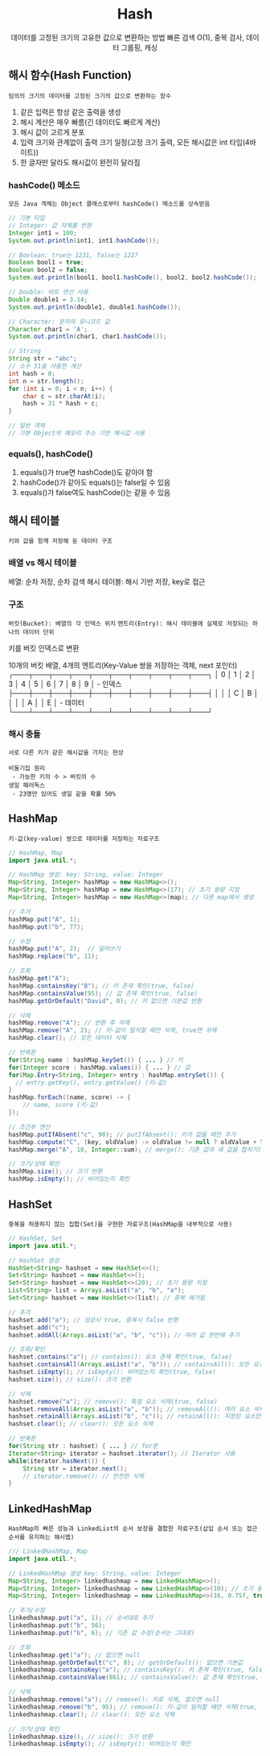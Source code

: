 <div align="center">

# **Hash**

데이터를 고정된 크기의 고유한 값으로 변환하는 방법
빠른 검색 O(1), 중복 검사, 데이터 그룹핑, 캐싱 



</div>

## 해시 함수(Hash Function)

`임의의 크기의 데이터를 고정된 크기의 값으로 변환하는 함수`

1. 같은 입력은 항상 같은 출력을 생성
2. 해시 계산은 매우 빠름(긴 데이터도 빠르게 계산)
3. 해시 값이 고르게 분포
4. 입력 크기와 관계없이 출력 크기 일정(고정 크기 출력, 모든 해시값은 int 타입(4바이트))
5. 한 글자만 달라도 해시값이 완전히 달라짐

### hashCode() 메소드

`모든 Java 객체는 Object 클래스로부터 hashCode() 메소드를 상속받음`

```java
// 기본 타입
// Integer: 값 자체를 반환
Integer int1 = 100;
System.out.println(int1, int1.hashCode());

// Boolean: true는 1231, false는 1237
Boolean bool1 = true;
Boolean bool2 = false;
System.out.println(bool1, bool1.hashCode(), bool2, bool2.hashCode());

// Double: 비트 연산 사용
Double double1 = 3.14;
System.out.println(double1, double1.hashCode());

// Character: 문자의 유니코드 값
Character char1 = 'A';
System.out.println(char1, char1.hashCode());

// String
String str = "abc";
// 소수 31을 사용한 계산
int hash = 0;
int n = str.length();
for (int i = 0; i < n; i++) {
    char c = str.charAt(i);
    hash = 31 * hash + c;
}

// 일반 객체
// 기본 Object의 메모리 주소 기반 해시값 사용
```

### equals(), hashCode()

1. equals()가 true면 hashCode()도 같아야 함
2. hashCode()가 같아도 equals()는 false일 수 있음
3. equals()가 false여도 hashCode()는 같을 수 있음

## 해시 테이블

`키와 값을 함께 저장해 둔 데이터 구조`

### 배열 vs 해시 테이블

배열: 순차 저장, 순차 검색
해시 테이블: 해시 기반 저장, key로 접근

### 구조

`버킷(Bucket): 배열의 각 인덱스 위치`
`엔트리(Entry): 해시 테이블에 실제로 저장되는 하나의 데이터 단위`

키를 버킷 인덱스로 변환

10개의 버킷 배열, 4개의 엔트리(Key-Value 쌍을 저장하는 객체, next 포인터)
┌───┬───┬───┬───┬───┬───┬───┬───┬───┬───┐
│ 0 │ 1 │ 2 │ 3 │ 4 │ 5 │ 6 │ 7 │ 8 │ 9 │ - 인덱스
├───┼───┼───┼───┼───┼───┼───┼───┼───┼───┤
│   │   │ C │ B │   │   │   │ A │   │ E │ - 데이터
└───┴───┴───┴───┴───┴───┴───┴───┴───┴───┘

### 해시 충돌

`서로 다른 키가 같은 해시값을 가지는 현상`

```
비둘기집 원리
 - 가능한 키의 수 > 버킷의 수
생일 패러독스
 - 23명만 있어도 생일 같을 확률 50%
```

## HashMap

`키-값(key-value) 쌍으로 데이터를 저장하는 자료구조`

```java
// HashMap, Map
import java.util.*;

// HashMap 생성: key: String, value: Integer
Map<String, Integer> hashMap = new HashMap<>();
Map<String, Integer> hashMap = new HashMap<>(17); // 초기 용량 지정
Map<String, Integer> hashMap = new HashMap<>(map); // 다른 map에서 생성

// 추가
hashMap.put("A", 1);
hashMap.put("b", 77);

// 수정
hashMap.put("A", 2);  // 덮어쓰기
hashMap.replace("b", 11);

// 조회
hashMap.get("A");
hashMap.containsKey("B"); // 키 존재 확인(true, false)
hashMap.containsValue(95); // 값 존재 확인(true, false)
hashMap.getOrDefault("David", 0); // 키 없으면 기본값 반환

// 삭제
hashMap.remove("A"); // 반환 후 삭제
hashMap.remove("A", 2); // 키-값이 일치할 때만 삭제, true면 삭제
hashMap.clear(); // 모든 데이터 삭제

// 반복문
for(String name : hashMap.keySet()) { ... } // 키
for(Integer score : hashMap.values()) { ... } // 값
for(Map.Entry<String, Integer> entry : hashMap.entrySet()) { 
  // entry.getKey(), entry.getValue() (키-값)
}
hashMap.forEach((name, score) -> {
    // name, score (키-값)
});

// 조건부 연산
hashMap.putIfAbsent("c", 90); // putIfAbsent(): 키가 없을 때만 추가
hashMap.compute("C", (key, oldValue) -> oldValue != null ? oldValue + 5 : 5); // compute(): 키에 대해 새 값 계산
hashMap.merge("A", 10, Integer::sum); // merge(): 기존 값과 새 값을 합치기(기존 값에 10 더하기)

// 크기/상태 확인
hashMap.size(); // 크기 반환
hashMap.isEmpty(); // 비어있는지 확인
```

## HashSet

`중복을 허용하지 않는 집합(Set)을 구현한 자료구조(HashMap을 내부적으로 사용)`

```java
// HashSet, Set
import java.util.*;

// HashSet 생성
HashSet<String> hashset = new HashSet<>();
Set<String> hashset = new HashSet<>();
Set<String> hashset = new HashSet<>(20); // 초기 용량 지정
List<String> list = Arrays.asList("a", "b", "a");
Set<String> hashset = new HashSet<>(list); // 중복 제거됨

// 추가
hashset.add("a"); // 성공시 true, 중복시 false 반환
hashset.add("c"); 
hashset.addAll(Arrays.asList("a", "b", "c")); // 여러 값 한번에 추가

// 조회/확인
hashset.contains("a"); // contains(): 요소 존재 확인(true, false)
hashset.containsAll(Arrays.asList("a", "b")); // containsAll(): 모든 요소 존재 확인(true, false)
hashset.isEmpty(); // isEmpty(): 비어있는지 확인(true, false)
hashset.size(); // size(): 크기 반환

// 삭제
hashset.remove("a"); // remove(): 특정 요소 삭제(true, false)
hashset.removeAll(Arrays.asList("a", "b")); // removeAll(): 여러 요소 삭제
hashset.retainAll(Arrays.asList("b", "c")); // retainAll(): 지정된 요소만 유지(교집합)
hashset.clear(); // clear(): 모든 요소 삭제

// 반복문
for(String str : hashset) { ... } // for문
Iterator<String> iterator = hashset.iterator(); // Iterator 사용
while(iterator.hasNext()) {
    String str = iterator.next();
    // iterator.remove(); // 안전한 삭제
}
```

## LinkedHashMap

`HashMap의 빠른 성능과 LinkedList의 순서 보장을 결합한 자료구조(삽입 순서 또는 접근 순서를 유지하는 해시맵)`

```java
/// LinkedHashMap, Map
import java.util.*;

// LinkedHashMap 생성 key: String, value: Integer
Map<String, Integer> linkedhashmap = new LinkedHashMap<>();
Map<String, Integer> linkedhashmap = new LinkedHashMap<>(10); // 초기 용량 지정
Map<String, Integer> linkedhashmap = new LinkedHashMap<>(16, 0.75f, true); // 로드 팩터와 접근 순서 지정

// 추가/수정
linkedhashmap.put("a", 1); // 순서대로 추가
linkedhashmap.put("b", 56);
linkedhashmap.put("b", 6); // 기존 값 수정(순서는 그대로)

// 조회
linkedhashmap.get("a"); // 없으면 null 
linkedhashmap.getOrDefault("c", 0); // getOrDefault(): 없으면 기본값
linkedhashmap.containsKey("a"); // containsKey(): 키 존재 확인(true, false)
linkedhashmap.containsValue(861); // containsValue(): 값 존재 확인(true, false)

// 삭제
linkedhashmap.remove("a"); // remove(): 키로 삭제, 없으면 null
linkedhashmap.remove("b", 95); // remove(): 키-값이 일치할 때만 삭제(true, false)
linkedhashmap.clear(); // clear(): 모든 요소 삭제

// 크기/상태 확인
linkedhashmap.size(); // size(): 크기 반환
linkedhashmap.isEmpty(); // isEmpty(): 비어있는지 확인
```

